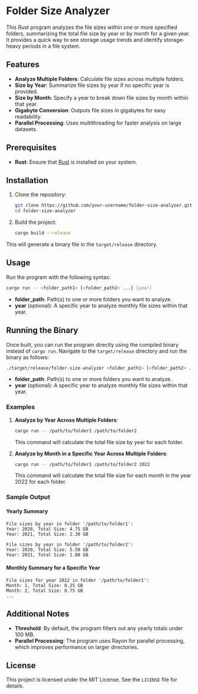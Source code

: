 
# Folder Size Analyzer

This Rust program analyzes the file sizes within one or more specified folders, summarizing the total file size by year or by month for a given year. It provides a quick way to see storage usage trends and identify storage-heavy periods in a file system.

## Features

- **Analyze Multiple Folders**: Calculate file sizes across multiple folders.
- **Size by Year**: Summarize file sizes by year if no specific year is provided.
- **Size by Month**: Specify a year to break down file sizes by month within that year.
- **Gigabyte Conversion**: Outputs file sizes in gigabytes for easy readability.
- **Parallel Processing**: Uses multithreading for faster analysis on large datasets.

## Prerequisites

- **Rust**: Ensure that [Rust](https://www.rust-lang.org/tools/install) is installed on your system.

## Installation

1. Clone the repository:
   ```bash
   git clone https://github.com/your-username/folder-size-analyzer.git
   cd folder-size-analyzer
   ```

2. Build the project:
   ```bash
   cargo build --release
   ```
This will generate a binary file in the `target/release` directory.

## Usage

Run the program with the following syntax:

```bash
cargo run -- <folder_path1> [<folder_path2> ...] [year]
```

- **folder_path**: Path(s) to one or more folders you want to analyze.
- **year** (optional): A specific year to analyze monthly file sizes within that year.



## Running the Binary

Once built, you can run the program directly using the compiled binary instead of `cargo run`. Navigate to the `target/release` directory and run the binary as follows:

```bash
./target/release/folder-size-analyzer <folder_path1> [<folder_path2> ...] [year]
```

- **folder_path**: Path(s) to one or more folders you want to analyze.
- **year** (optional): A specific year to analyze monthly file sizes within that year.


### Examples

1. **Analyze by Year Across Multiple Folders**:
   ```bash
   cargo run -- /path/to/folder1 /path/to/folder2
   ```
   This command will calculate the total file size by year for each folder.

2. **Analyze by Month in a Specific Year Across Multiple Folders**:
   ```bash
   cargo run -- /path/to/folder1 /path/to/folder2 2022
   ```
   This command will calculate the total file size for each month in the year 2022 for each folder.

### Sample Output

#### Yearly Summary
```plaintext
File sizes by year in folder '/path/to/folder1':
Year: 2020, Total Size: 4.75 GB
Year: 2021, Total Size: 2.30 GB

File sizes by year in folder '/path/to/folder2':
Year: 2020, Total Size: 5.50 GB
Year: 2021, Total Size: 1.80 GB
```

#### Monthly Summary for a Specific Year
```plaintext
File sizes for year 2022 in folder '/path/to/folder1':
Month: 1, Total Size: 0.25 GB
Month: 2, Total Size: 0.75 GB
...
```

## Additional Notes

- **Threshold**: By default, the program filters out any yearly totals under 100 MB.
- **Parallel Processing**: The program uses Rayon for parallel processing, which improves performance on larger directories.

## License

This project is licensed under the MIT License. See the `LICENSE` file for details.
